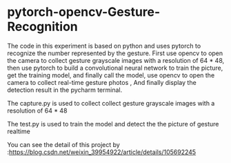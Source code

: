 # pytorch-opencv-Gesture-Recognition
The code in this experiment is based on python and uses pytorch to recognize the number represented by the gesture. First use opencv to open the camera to collect gesture grayscale images with a resolution of 64 * 48, then use pytorch to build a convolutional neural network to train the picture, get the training model, and finally call the model, use opencv to open the camera to collect real-time gesture photos , And finally display the detection result in the pycharm terminal.

The capture.py is used to collect collect gesture grayscale images with a resolution of 64 * 48

The test.py is used to train the model and detect the the picture of gesture realtime

You can see the detail of this project by :https://blog.csdn.net/weixin_39954922/article/details/105692245
